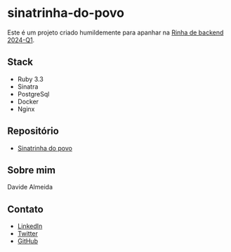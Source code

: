 # sinatrinha-do-povo

Este é um projeto criado humildemente para apanhar na [Rinha de backend 2024-Q1](https://github.com/zanfranceschi/rinha-de-backend-2024-q1).

## Stack
- Ruby 3.3
- Sinatra
- PostgreSql
- Docker
- Nginx

## Repositório
- [Sinatrinha do povo](https://github.com/davide-almeida/sinatrinha-do-povo)

## Sobre mim
Davide Almeida

## Contato
- [LinkedIn](https://www.linkedin.com/in/davide-almeida-919239b1/)
- [Twitter](https://twitter.com/DavideAlmeida_)
- [GitHub](https://github.com/davide-almeida/)